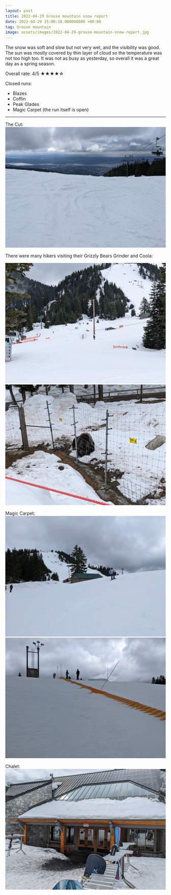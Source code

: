 ```yaml
---
layout: post
title: 2022-04-29 Grouse mountain snow report
date: 2022-04-29 15:00:10.000000000 +00:00
tag: Grouse mountain
image: assets/images/2022-04-29-grouse-mountain-snow-report.jpg
---
```


The snow was soft and slow but not very wet, and the visibility was good. The sun was mostly covered by thin layer of cloud so the temperature was not too high too. It was not as busy as yesterday, so overall it was a great day as a spring season.

Overall rate: 4/5 ★★★★☆

Closed runs:

* Blazes
* Coffin
* Peak Glades
* Magic Carpet (the run itself is open)

---

The Cut:
![](/assets/images/2022-04-29-the-cut.jpg)

There were many hikers visiting their Grizzly Bears Grinder and Coola:

![](/assets/images/2022-04-29-hikers-near-bears-den.jpg)
![](/assets/images/2022-04-29-bears.jpg)

Magic Carpet:
![](/assets/images/2022-04-29-magic-carpet.jpg)
![](/assets/images/2022-04-29-magic-carpet-2.jpg)

Chalet:
![](/assets/images/2022-04-29-chalet.jpg)
